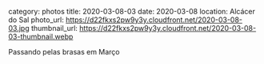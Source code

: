 category: photos 
title: 2020-03-08-03
date: 2020-03-08
location: Alcácer do Sal
photo_url: https://d22fkxs2pw9y3y.cloudfront.net/2020-03-08-03.jpg
thumbnail_url: https://d22fkxs2pw9y3y.cloudfront.net/2020-03-08-03-thumbnail.webp

Passando pelas brasas em Março 
